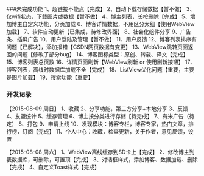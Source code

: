 ###未完成功能
1、超链接不能点【完成】
2、自动下载存储数据【暂不做】
3、仅wifi状态，下载图片或数据【暂不做】
4、博主列表，长按删除【完成】
5、增加博主自定义功能，分页加载
6、博客详情数据，不用区分太细【使用WebView加载】
7、软件自动更新【已集成，待修改界面】
8、社会化组件分享
9、广告条、插屏广告
10、用户登陆及管理【暂不做】
11、用户反馈
12、博客列表排序有问题【已解决】，添加报错【CSDN网页数据有变更】
13、WebView跳转页面返回的问题【修改了部分bug】
14、博客图标类型：原创、转载、译文【完成】
15、博客列表总页数
16、详情页面刷新【WebView刷新 or 使用刷新按钮】
17、博客列表，离线时数据库加载不全【完成】
18、ListView优化问题【重要，主要是图片加载】
19、搜索功能【重要】


### 开发记录
【2015-08-09 周日】
1、收藏
2、分享功能，第三方分享+本地分享
3、反馈
4、友盟统计
5、缓存管理
6、博主按分类进行存储【待完成】
7、有米广告（待定）
8、打包
9、申请上线
10、发现模块：博客专栏，博客专家，热门文章，排行榜，订阅【完成】
11、个人中心：收藏，检查更新，关于作者，意见反馈，设置

【2015-08-08 周六】
1、WebView离线缓存到SD卡上【完成】
2、修改博主列表数据库，可删除，可置顶【完成】
3、对话框样式，添加博客、数据加载、删除【完成】
4、自定义Toast样式【完成】

